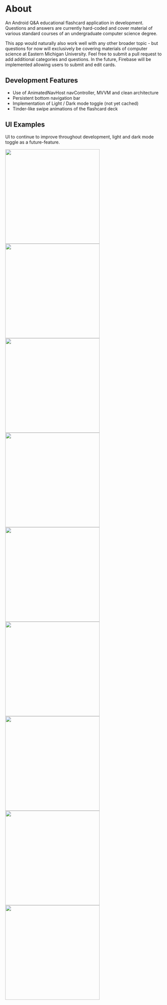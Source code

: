# About
An Android Q&A educational flashcard application in development. Questions and answers are currently hard-coded and cover material of various standard courses of an undergraduate computer science degree.

This app would naturally also work well with any other broader topic - but questions for now will exclusively be covering materials of computer science at Eastern Michigan University. Feel free to submit a pull request to add additional categories and questions. In the future, Firebase will be implemented allowing users to submit and edit cards.

## Development Features
* Use of AnimatedNavHost navController, MVVM and clean architecture
* Persistent bottom navigation bar
* Implementation of Light / Dark mode toggle (not yet cached)
* Tinder-like swipe animations of the flashcard deck

## UI Examples
UI to continue to improve throughout development, light and dark mode toggle as a future-feature.

<img src="https://user-images.githubusercontent.com/77797048/133003566-584d0adc-7fec-45c8-954c-4a9cda4400da.png" width="300px">
<img src="https://user-images.githubusercontent.com/77797048/133003567-ea99a11e-17c4-42a0-a3d7-62436c92b6b7.png" width="300px">
<img src="https://user-images.githubusercontent.com/77797048/133003568-33e943a5-58f1-4547-81eb-6ea8fadef17f.png" width="300px">
<img src="https://user-images.githubusercontent.com/77797048/133003569-5e43d223-84f1-4c93-8f10-8e9fff5527d7.png" width="300px">
<img src="https://user-images.githubusercontent.com/77797048/133003570-1c1c626a-d5d2-4b16-bd59-2a35b467c9e3.png" width="300px">
<img src="https://user-images.githubusercontent.com/77797048/133003571-134f371d-0c0c-4267-8ba9-ef2274202338.png" width="300px">
<img src="https://user-images.githubusercontent.com/77797048/133003573-21c05a5f-391b-46b1-b08d-d278ff915625.png" width="300px">
<img src="https://user-images.githubusercontent.com/77797048/133003574-eb81a06b-6260-4682-ab57-d401703205a6.png" width="300px">
<img src="https://user-images.githubusercontent.com/77797048/133003575-0f2c7fc6-66eb-41ff-96f0-b949fc42b1c2.png" width="300px">


